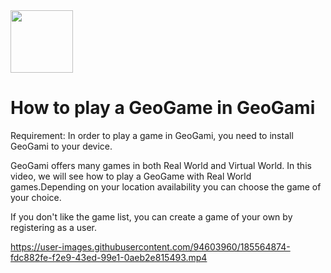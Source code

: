 <img src = https://github.com/origami-team/geogami/blob/master/src/assets/icons/icon.png width = 100>

# How to play a GeoGame in GeoGami

Requirement: In order to play a game in GeoGami, you need to install GeoGami to your device. 

GeoGami offers many games in both Real World and Virtual World. In this video, we will see how to play a GeoGame with Real World games.Depending on your location availability you can choose the game of your choice. 

If you don't like the game list, you can create a game of your own by registering as a user. 

https://user-images.githubusercontent.com/94603960/185564874-fdc882fe-f2e9-43ed-99e1-0aeb2e815493.mp4



